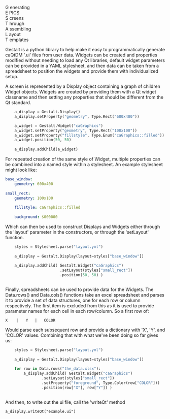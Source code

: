 G enerating  
E PICS  
S creens  
T hrough  
A ssembling  
L ayout  
T emplates  



Gestalt is a python library to help make it easy to programmatically generate caQtDM '.ui' files
from user data. Widgets can be created and properties modified without needing to load any Qt
libraries, default widget parameters can be provided in a YAML stylesheet, and then data can be
taken from a spreadsheet to position the widgets and provide them with individualized setup.


A screen is represented by a Display object containing a graph of children Widget objects. Widgets
are created by providing them with a Qt widget classname and then setting any properties that 
should be different from the Qt standard.

```python
    a_display = Gestalt.Display()
    a_display.setProperty("geometry", Type.Rect("600x400"))

    a_widget = Gestalt.Widget("caGraphics")
    a_widget.setProperty("geometry", Type.Rect("100x100"))
    a_widget.setProperty("fillstyle", Type.Enum("caGraphics::filled"))
    a_widget.position(50, 50)
    
    a_display.addChild(a_widget)
```

For repeated creation of the same style of Widget, multiple properties can be combined into a
named style within a stylesheet. An example stylesheet might look like:

```yaml
base_window:
    geometry: 600x400
    
small_rect:
    geometry: 100x100
    
    fillstyle: caGraphics::filled
    
    background: $000000
```

Which can then be used to construct Displays and Widgets either through the 'layout' parameter
in the constructors, or through the 'setLayout' function.

```python
    styles = Stylesheet.parse("layout.yml")
    
    a_display = Gestalt.Display(layout=styles["base_window"])
    
    a_display.addChild( Gestalt.Widget("caGraphics")
                        .setLayout(styles["small_rect"])
                        .position(50, 50) )
                        
```

Finally, spreadsheets can be used to provide data for the Widgets. The Data.rows() and Data.cols()
functions take an excel spreadsheet and parses it to provide a set of data structures, one for each
row or column respectively. The first item is excluded from this as it is used to provide parameter
names for each cell in each row/column. So a first row of:

`X    |   Y   |   COLOR`

Would parse each subsequent row and provide a dictionary with 'X', 'Y', and 'COLOR' values. Combining
that with what we've been doing so far gives us:

```python
    styles = Stylesheet.parse("layout.yml")
    
    a_display = Gestalt.Display(layout=styles["base_window"])
    
    for row in Data.rows("the_data.xlsx"):
        a_display.addChild( Gestalt.Widget("caGraphics")
                .setLayout(styles["small_rect"])
                .setProperty("foreground", Type.Color(row["COLOR"]))
                .position(row["X"], row["Y"]) )
                
```

And then, to write out the ui file, call the 'writeQt' method

`a_display.writeQt("example.ui")`
